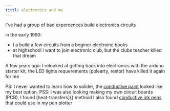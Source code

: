 ```yaml
---
tittl: electronics and me
---
```


I've had a group of bad expercences build electronics circuits

in the early 1990:
* I a build a few circuits from a beginer electroinc books
* at highschool i want to join electronic club, but the clubs teacher killed that dream

A few years ago: I relooked at getting back into electronics with the arduno starter kit, the LED lights requerements (polearty, restor) have killed it again for me

PS: I never wanted to learn how to solider, the [conductive paint]() looked like my best option.
PSS: I was also looking making my own circuit boards (PCB), I found [heat-transfers]{} methoid I also found [conductive ink pens]() that could use in my pen plotter